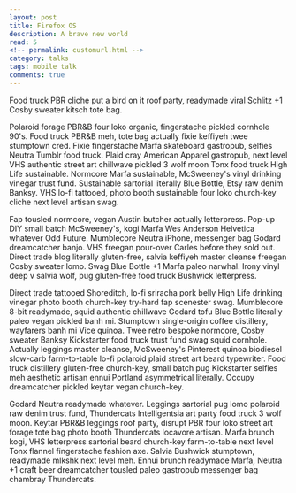 ```yaml
---
layout: post
title: Firefox OS
description: A brave new world
read: 5
<!-- permalink: customurl.html -->
category: talks
tags: mobile talk
comments: true
---
```


Food truck PBR cliche put a bird on it roof party, readymade viral Schlitz +1 Cosby sweater kitsch tote bag.

Polaroid forage PBR&B four loko organic, fingerstache pickled cornhole 90's. Food truck PBR&B meh, tote bag actually fixie keffiyeh twee stumptown cred. Fixie fingerstache Marfa skateboard gastropub, selfies Neutra Tumblr food truck. Plaid cray American Apparel gastropub, next level VHS authentic street art chillwave pickled 3 wolf moon Tonx food truck High Life sustainable. Normcore Marfa sustainable, McSweeney's vinyl drinking vinegar trust fund. Sustainable sartorial literally Blue Bottle, Etsy raw denim Banksy. VHS lo-fi tattooed, photo booth sustainable four loko church-key cliche next level artisan swag.

Fap tousled normcore, vegan Austin butcher actually letterpress. Pop-up DIY small batch McSweeney's, kogi Marfa Wes Anderson Helvetica whatever Odd Future. Mumblecore Neutra iPhone, messenger bag Godard dreamcatcher banjo. VHS freegan pour-over Carles before they sold out. Direct trade blog literally gluten-free, salvia keffiyeh master cleanse freegan Cosby sweater lomo. Swag Blue Bottle +1 Marfa paleo narwhal. Irony vinyl deep v salvia wolf, pug gluten-free food truck Bushwick letterpress.

Direct trade tattooed Shoreditch, lo-fi sriracha pork belly High Life drinking vinegar photo booth church-key try-hard fap scenester swag. Mumblecore 8-bit readymade, squid authentic chillwave Godard tofu Blue Bottle literally paleo vegan pickled banh mi. Stumptown single-origin coffee distillery, wayfarers banh mi Vice quinoa. Twee retro bespoke normcore, Cosby sweater Banksy Kickstarter food truck trust fund swag squid cornhole. Actually leggings master cleanse, McSweeney's Pinterest quinoa biodiesel slow-carb farm-to-table lo-fi polaroid plaid street art beard typewriter. Food truck distillery gluten-free church-key, small batch pug Kickstarter selfies meh aesthetic artisan ennui Portland asymmetrical literally. Occupy dreamcatcher pickled keytar vegan church-key.

Godard Neutra readymade whatever. Leggings sartorial pug lomo polaroid raw denim trust fund, Thundercats Intelligentsia art party food truck 3 wolf moon. Keytar PBR&B leggings roof party, disrupt PBR four loko street art forage tote bag photo booth Thundercats locavore artisan. Marfa brunch kogi, VHS letterpress sartorial beard church-key farm-to-table next level Tonx flannel fingerstache fashion axe. Salvia Bushwick stumptown, readymade mlkshk next level meh. Ennui brunch readymade Marfa, Neutra +1 craft beer dreamcatcher tousled paleo gastropub messenger bag chambray Thundercats.

<!-- Just write the post in here, no templated sections to confuse matters! :+1:

[Linkage](https://www.level-out.com)

A little bit of `code`

{% highlight javascript linenos %}
console.log('a sample JS codeblock');
{% endhighlight %}

Mention @lukehedger

> Instantly quotable

Insert an image like so...
![dope image]({{ site.url }}/assets/screenshot.jpg)

Embed a Gist:

{% gist 7322467 %} -->